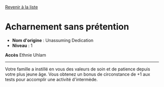 [Revenir à la liste](list.md)

# Acharnement sans prétention

 * **Nom d'origine** : Unassuming Dedication
 * **Niveau** : 1


<p><span id="ctl00_MainContent_DetailedOutput"><strong>Accès</strong> Ethnie Uhlam<br></span></p>
<hr>
<p>Votre famille a instillé en vous des valeurs de soin et de patience depuis votre plus jeune âge. Vous obtenez un bonus de circonstance de +1 aux tests pour accomplir une activité d'intermède.&nbsp;</p>